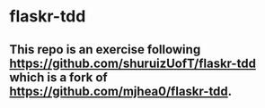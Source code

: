 # flaskr-tdd

## This repo is an exercise following https://github.com/shuruizUofT/flaskr-tdd which is a fork of https://github.com/mjhea0/flaskr-tdd.
